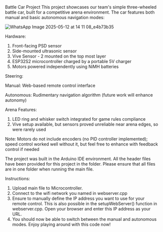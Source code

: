 Battle Car Project
This project showcases our team's simple three-wheeled battle car, built for a competitive arena environment. The car features both manual and basic autonomous navigation modes:

![WhatsApp Image 2025-05-12 at 14 11 08_e4b73b35](https://github.com/user-attachments/assets/c0faf7d5-30ac-475a-991d-d5aa061d5639)

Hardware:
1. Front-facing PSD sensor
2. Side-mounted ultrasonic sensor
3. Vive Sensor - 2 mounted on the top most layer
4. ESP32S2 microcontroller charged by a portable 5V charger
5. Motors powered independently using NiMH batteries

Steering:

Manual: Web-based remote control interface

Autonomous: Rudimentary navigation algorithm (future work will enhance autonomy)

Arena Features:
1. LED ring and whisker switch integrated for game rules compliance
2. Vive setup available, but sensors proved unreliable near arena edges, so were rarely used

Note: Motors do not include encoders (no PID controller implemented); speed control worked well without it, but feel free to enhance with feedback control if needed

The project was built in the Arduino IDE environment. All the header files have been provided for this project in the folder. Please ensure that all files are in one folder when running the main file. 

Instructions:
1. Upload main file to Microcontroller.
2. Connect to the wifi network you named in webserver.cpp
3. Ensure to manually define the IP address you want to use for your remote control. This is also possible in the setupWebServer() function in webserver.cpp. Open your browser and enter this IP address as your URL.
4. You should now be able to switch between the manual and autonomous modes. Enjoy playing around with this code now!


